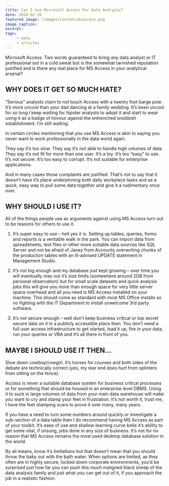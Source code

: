 ```yaml
---
title: Can I Use Microsoft Access For Data Analysis?
date: 2018-02-20
featured_image: /images/content/msaccess.png
image_caption: 
excerpt: 
tags: 
     - data
     - articles
---
```

Microsoft Access. Two words guaranteed to bring any data analyst or IT professional out in a cold sweat but is the somewhat tarnished reputation justified and is there any real place for MS Access in your analytical arsenal?

## WHY DOES IT GET SO MUCH HATE?

“Serious” analysts claim to not touch Access with a twenty foot barge pole. It’s more uncool than your dad dancing at a family wedding. It’s been uncool for so long I keep waiting for hipster analysts to adopt it and start to wear using it as a badge of honour against the entrenched snobbish establishment. I’m still waiting.

In certain circles mentioning that you use MS Access is akin to saying you never want to work professionally in the data world again.

They say it’s too slow. They say it’s not able to handle high volumes of data. They say it’s not fit for more than one user. It’s a toy. It’s too “easy” to use. It’s not secure. It’s too easy to corrupt. It’s not suitable for enterprise applications.

And in many cases those complaints are justified. That’s not to say that it doesn’t have it’s place underpinning both daily workplace tasks and as a quick, easy way to pull some data together and give it a rudimentary once over.

## WHY SHOULD I USE IT?

All of the things people use as arguments against using MS Access turn out to be reasons for others to use it.

  1. It’s super easy to use – hell yes it is. Setting up tables, queries, forms and reports is a veritable walk in the park. You can import data from spreadsheets, text files or other more suitable data sources like SQL Server and not be afraid of Janey from Accounts overwriting chunks of the production tables with an ill-advised UPDATE statement in Management Studio.

  2. It’s not big enough and my database just kept growing – over time you will eventually max out it’s size limits (somewhere around 2GB from personal observation) but for small scale datasets and quick analysis jobs this will give you more than enough space for very little server space overhead and all you need is MS Access installed on your machine. This should come as standard with most MS Office installs so no fighting with the IT Department to install unwelcome 3rd party software.

  3. It’s not secure enough – well don’t keep business critical or top secret secure data on it in a publicly accessible place then. You don’t need a full user access infrastructure to get started, load it up, fire in your data, run your queries or VBA and it’s all there in front of you.

## MAYBE I SHOULD USE IT THEN…

Slow down cowboy/cowgirl. It’s horses for courses and both sides of the debate are technically correct (yes, my rear end does hurt from splinters from sitting on the fence).

Access is never a suitable database system for business critical processes or for something that should be housed in an enterprise level DBMS. Using it to suck in large volumes of data from your main data warehouse will make you want to cry and stamp your feet in frustration. It’s not worth it, trust me, I have the feet stamping scars to prove it over many, many years.

If you have a need to turn some numbers around quickly or investigate a sub-section of a data table then I do recommend having MS Access as part of your toolkit. It’s ease of use and shallow learning curve belie it’s ability to get some vital, if unsung, jobs done in any size of business. It’s not for no reason that MS Access remains the most used desktop database solution in the world.

By all means, know it’s limitations but that doesn’t mean that you should throw the baby out with the bath water. When options are limited, as they often are in highly secure, locked down corporate environments, you’d be surprised just how far you can push this much maligned black sheep of the data analysis family and just what you can get out of it, if you approach the job in a realistic fashion.